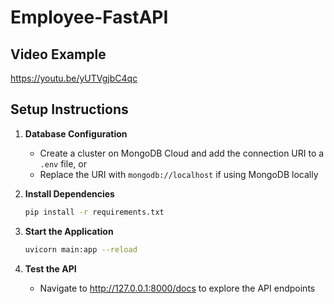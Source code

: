 # Employee-FastAPI


## Video Example
https://youtu.be/yUTVgjbC4qc

## Setup Instructions

1. **Database Configuration**
   - Create a cluster on MongoDB Cloud and add the connection URI to a `.env` file, or
   - Replace the URI with `mongodb://localhost` if using MongoDB locally

2. **Install Dependencies**
   ```bash
   pip install -r requirements.txt
   ```

3. **Start the Application**
   ```bash
   uvicorn main:app --reload
   ```

4. **Test the API**
   - Navigate to http://127.0.0.1:8000/docs to explore the API endpoints
